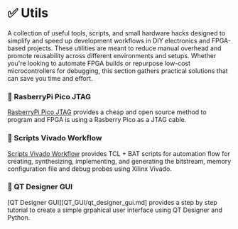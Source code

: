# ✅ Utils

A collection of useful tools, scripts, and small hardware hacks designed to simplify and speed up development workflows in DIY electronics and FPGA-based projects. These utilities are meant to reduce manual overhead and promote reusability across different environments and setups. Whether you're looking to automate FPGA builds or repurpose low-cost microcontrollers for debugging, this section gathers practical solutions that can save you time and effort.

### 🔹 RasberryPi Pico JTAG

[RasberryPi Pico JTAG](JTAG_rp2040/xvc-pico.md) provides a cheap and open source method to program and FPGA is using a Rasberry Pico as a JTAG cable. 

### 🔹 Scripts Vivado Workflow

[Scripts Vivado Workflow](Scripts_Vivado_Workflow/vivado.md) provides TCL + BAT scripts for automation flow for creating, synthesizing, implementing, and generating the bitstream, memory configuration file and debug probes using Xilinx Vivado.

### 🔹 QT Designer GUI

[QT Designer GUI][QT_GUI/qt_designer_gui.md] provides a step by step tutorial to create a simple grpahical user interface using QT Designer and Python.